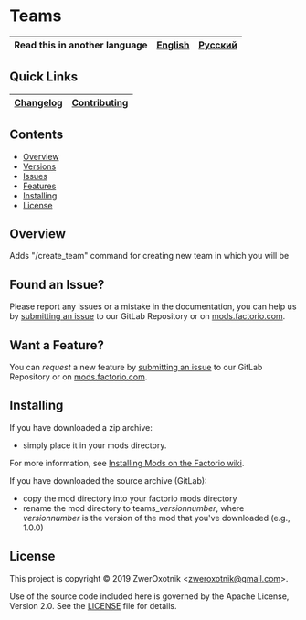 # Teams

Read this in another language | [English](/README.md) | [Русский](/docs/ru/README.md)
|---|---|---|

## Quick Links

[Changelog](/changelog.txt) | [Contributing](CONTRIBUTING.md)
| --- | --- |

## Contents

* [Overview](#overview)
* [Versions](#versions)
* [Issues](#issue)
* [Features](#feature)
* [Installing](#installing)
* [License](#license)

## Overview

Adds "/create_team" command for creating new team in which you will be

## <a name="issue"></a> Found an Issue?

Please report any issues or a mistake in the documentation, you can help us by
[submitting an issue](https://gitlab.com/ZwerOxotnik/teams/issues) to our GitLab Repository or on [mods.factorio.com](https://mods.factorio.com/mod/teams/discussion).

## <a name="feature"></a> Want a Feature?

You can *request* a new feature by [submitting an issue](https://gitlab.com/ZwerOxotnik/teams/issues) to our GitLab
Repository or on [mods.factorio.com](https://mods.factorio.com/mod/teams/discussion).

## Installing

If you have downloaded a zip archive:

* simply place it in your mods directory.

For more information, see [Installing Mods on the Factorio wiki](https://wiki.factorio.com/index.php?title=Installing_Mods).

If you have downloaded the source archive (GitLab):

* copy the mod directory into your factorio mods directory
* rename the mod directory to teams_*versionnumber*, where *versionnumber* is the version of the mod that you've downloaded (e.g., 1.0.0)

## License

This project is copyright © 2019 ZwerOxotnik \<zweroxotnik@gmail.com\>.

Use of the source code included here is governed by the Apache License, Version 2.0. See the [LICENSE](/LICENSE) file for details.

[homepage]: http://mods.factorio.com/mod/teams
[Factorio]: https://factorio.com/
